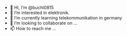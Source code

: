 - 👋 Hi, I’m @buchi0815
- 👀 I’m interested in elektronik.
- 🌱 I’m currently learning telekommunikation in germany
- 💞️ I’m looking to collaborate on ...
- 📫 How to reach me ...

<!---
buchi0815/buchi0815 is a ✨ special ✨ repository because its `README.md` (this file) appears on your GitHub profile.
You can click the Preview link to take a look at your changes.
--->
